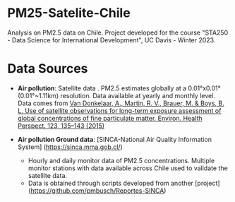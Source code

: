 # PM25-Satelite-Chile
Analysis on PM2.5 data on Chile. 
Project developed for the course "STA250 - Data Science for International Development", UC Davis - Winter 2023.



# Data Sources

* **Air pollution**: Satellite data . PM2.5 estimates globally at a 0.01°x0.01° (0.01°~1.11km) resolution. Data available at yearly and monthly level. Data comes from [Van Donkelaar, A., Martin, R. V., Brauer, M. & Boys, B. L. Use of satellite
observations for long-term exposure assessment of global concentrations of
fine particulate matter. Environ. Health Perspect. 123, 135–143 (2015)](https://sites.wustl.edu/acag/datasets/surface-pm2-5/)

* **Air pollution Ground data**: [SINCA-National Air Quality Information System] (https://sinca.mma.gob.cl/)
	* Hourly and daily monitor data of PM2.5 concentrations. Multiple monitor stations with data available across Chile used to validate the satellite data.
	* Data is obtained through scripts developed from another [project] (https://github.com/pmbusch/Reportes-SINCA)





